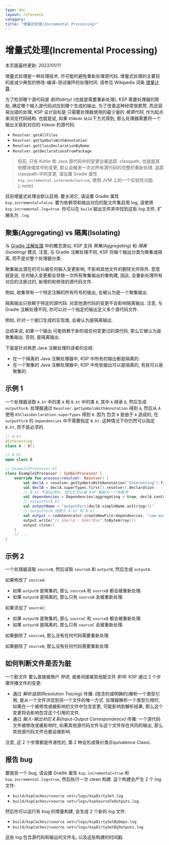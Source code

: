 ```yaml
---
type: doc
layout: reference
category:
title: "增量式处理(Incremental Processing)"
---
```


# 增量式处理(Incremental Processing)

本页面最终更新: 2022/01/11

增量式处理是一种处理技术, 尽可能的避免重新处理源代码.
增量式处理的主要目的是减少典型的修改-编译-测试循环的处理时间.
请参见 Wikipedia 词条 [增量计算](https://en.wikipedia.org/wiki/Incremental_computing).

为了检测哪个源代码是 _脏的(dirty)_ (也就是需要重新处理), KSP 需要处理器的帮助, 确定哪个输入源代码对应到哪个生成的输出.
为了改善这种经常很累赘, 而且容易出错的处理,
KSP 设计目标是 只需要处理器使用的最少量的 _根源代码_, 作为起点来浏览代码结构.
也就是说, 如果 `KSNode` 从以下方式得到, 那么处理器需要将一个输出关联到对应的 `KSNode` 的源代码:
* `Resolver.getAllFiles`
* `Resolver.getSymbolsWithAnnotation`
* `Resolver.getClassDeclarationByName`
* `Resolver.getDeclarationsFromPackage`

> 目前, 只有 Kotlin 和 Java 源代码中的变更会被追踪. classpath, 也就是其他模块或库中的变更,
> 默认会触发一次对所有源代码的完整的重新处理. 追踪 classpath 中的变更, 请设置 Gradle 属性
> `ksp.incremental.intermodule=true`, 使用 JVM 上的一个实验性功能.
{:.note}

目前增量式处理会默认启用. 要关闭它, 请设置 Gradle 属性 `ksp.incremental=false`.
要为依赖项和输出对应的脏文件集启用 log, 请使用 `ksp.incremental.log=true`.
你可以在 `build` 输出文件夹中找到这些 log 文件, 扩展名为 `.log`.

## 聚集(Aggregating) vs 隔离(Isolating)

与 [Gradle 注解处理](https://docs.gradle.org/current/userguide/java_plugin.html#sec:incremental_annotation_processing) 中的概念类似,
KSP 支持 _聚集(Aggregating)_ 和 _隔离(Isolating)_ 模式. 注意, 与 Gradle 注解处理不同,
KSP 将每个输出分类为聚集或隔离, 而不是对整个处理器分类.

聚集输出潜在的可以被任何输入变更影响, 不影响其他文件的删除文件除外.
意思就是说, 任何输入变更都会导致一次所有聚集输出的重构建,
因此, 会重新处理所有对应的注册过的, 新增的和修改的源代码文件.

例如, 收集带有一个特定注解的所有符号的输出, 会被认为是一个聚集输出.

隔离输出只依赖于特定的源代码. 对其他源代码的变更不会影响隔离输出.
注意, 与 Gradle 注解处理不同, 你可以对一个指定的输出定义多个源代码文件.

例如, 针对一个接口生成的实现类, 会被认为是隔离输出.

总结来说, 如果一个输出 可能依赖于新的或任何变更过的源代码, 那么它被认为是聚集输出.
否则, 是隔离输出.

下面是针对熟悉 Java 注解处理的读者的总结:
* 在一个隔离的 Java 注解处理器中, KSP 中所有的输出都是隔离的.
* 在一个聚集的 Java 注解处理器中, KSP 中有些输出可以是隔离的, 有些可以是聚集的.

## 示例 1

一个处理器读取 `A.kt` 中的类 `A` 和 `B.kt` 中的类 `B`, 其中 `A` 继承 `B`, 然后生成 `outputForA`.
处理器通过 `Resolver.getSymbolsWithAnnotation` 得到 `A`,
然后从 `A` 使用 `KSClassDeclaration.superTypes` 得到 `B`.
因为 包含 `B` 是由于 `A` 造成的, 在 `outputForA` 的 `dependencies` 中不需要指定 `B.kt`.
这种情况下你仍然可以指定 `B.kt`, 但不是必须的.

```kotlin
// A.kt
@Interesting
class A : B()

// B.kt
open class B

// Example1Processor.kt
class Example1Processor : SymbolProcessor {
    override fun process(resolver: Resolver) {
        val declA = resolver.getSymbolsWithAnnotation("Interesting").first() as KSClassDeclaration
        val declB = declA.superTypes.first().resolve().declaration
        // B.kt 不是必须的, 因为它可以被 KSP 推断为一个依赖项 
        val dependencies = Dependencies(aggregating = true, declA.containingFile!!)
        // outputForA.kt
        val outputName = "outputFor${declA.simpleName.asString()}"
        // outputForA 依赖于 A.kt 和 B.kt
        val output = codeGenerator.createNewFile(dependencies, "com.example", outputName, "kt")
        output.write("// $declA : $declB\n".toByteArray())
        output.close()
    }
    // ...
}
```

## 示例 2

一个处理器读取 `sourceB`, 然后读取 `sourceA` 和 `outputB`, 然后生成 `outputA`.

如果修改了 `sourceA`:
* 如果 `outputB` 是聚集的, 那么 `sourceA` 和 `sourceB` 都会被重新处理.
* 如果 `outputB` 是隔离的, 那么只有 `sourceA` 会被重新处理.

如果添加了 `sourceC`:
* 如果 `outputB` 是聚集的, 那么 `sourceC` 和 `sourceB` 都会被重新处理.
* 如果 `outputB` 是隔离的, 那么只有 `sourceC` 会被重新处理.

如果删除了 `sourceA`, 那么没有任何代码需要重新处理.

如果删除了 `sourceB`, 那么没有任何代码需要重新处理.

## 如何判断文件是否为脏

一个脏文件 要么直接被用户 _修改_, 或者间接被其他脏文件 _影响_.
KSP 通过 2 个步骤传播文件的变更:
* 通过 _解析追踪(Resolution Tracing)_ 传播:
  (隐含的或明确的)解析一个类型引用, 是从一个文件浏览到另一个文件的唯一方式.
  处理器解析一个类型引用时, 如果在一个被修改或被影响的文件中包含变更, 可能影响到解析结果, 那么这个变更将会影响包含这个引用的文件.
* 通过 _输入-输出对应关系(Input-Output Correspondence)_ 传播:
  一个源代码文件被修改或被影响时, 如果其他源代码文件与这个文件存在共同的输出, 那么其他源代码文件也都会被影响.

注意, 这 2 个步骤都是传递性的, 第 2 种会形成等价类(Equivalence Class).

## 报告 bug

要报告一个 bug, 请设置 Gradle 属性 `ksp.incremental=true` 和 `ksp.incremental.log=true`,
然后执行一次 clean 构建.
这个构建会产生 2 个 log 文件:

* `build/kspCaches/<source set>/logs/kspDirtySet.log`
* `build/kspCaches/<source set>/logs/kspSourceToOutputs.log`

然后你可以运行有 bug 的增量构建, 会生成 2 个新的 log 文件:

* `build/kspCaches/<source set>/logs/kspDirtySetByDeps.log`
* `build/kspCaches/<source set>/logs/kspDirtySetByOutputs.log`

这些 log 包含源代码和输出的文件名, 以及这些构建的时间戳.
